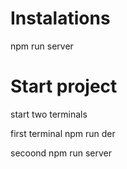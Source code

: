 # Instalations

npm run server


# Start project
start two terminals 

first terminal
npm run der

secoond
npm run server